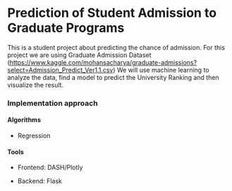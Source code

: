 # Prediction of Student Admission to Graduate Programs
This is a student project about predicting the chance of admission. For this project we are using Graduate Admission Dataset (https://www.kaggle.com/mohansacharya/graduate-admissions?select=Admission_Predict_Ver1.1.csv) We will use machine learning to analyze the data, find a model to predict the University Ranking and then visualize the result.
  
 
  
### Implementation approach  

#### Algorithms 

* Regression


#### Tools 

* Frontend: DASH/Plotly

* Backend: Flask

